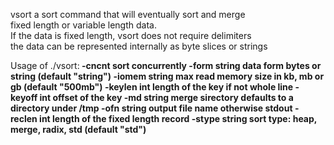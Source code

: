 
vsort a sort command that will eventually sort and merge<br/>
fixed length or variable length data.<br/>
If the data is fixed length, vsort does not require delimiters<br/>
the data can be represented internally as byte slices or strings<br/>

Usage of ./vsort:<b/>
  -cncnt<b/>
    	sort concurrently<b/>
  -form string<b/>
    	data form bytes or string (default "string")<b/>
  -iomem string<b/>
    	max read memory size in kb, mb or gb (default "500mb")<b/>
  -keylen int<b/>
    	length of the key if not whole line<b/>
  -keyoff int<b/>
    	offset of the key<b/>
  -md string<b/>
    	merge sirectory defaults to a directory under /tmp<b/>
  -ofn string<b/>
    	output file name otherwise stdout<b/>
  -reclen int<b/>
    	length of the fixed length record<b/>
  -stype string<b/>
    	sort type: heap, merge, radix, std (default "std")<b/>
